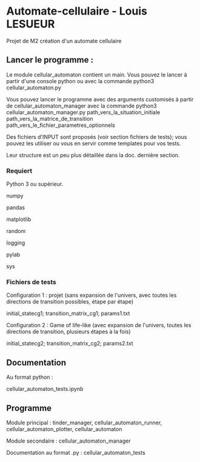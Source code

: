 # Automate-cellulaire - Louis LESUEUR
Projet de M2 création d'un automate cellulaire

## Lancer le programme :

Le module cellular_automaton contient un main. Vous pouvez le lancer à partir d'une console python ou avec la commande python3 cellular_automaton.py

Vous pouvez lancer le programme avec des arguments customisés à partir de cellular_automaton_manager avec la commande python3 cellular_automaton_manager.py path_vers_la_situation_initiale path_vers_la_matrice_de_transition path_vers_le_fichier_parametres_optionnels

Des fichiers d'INPUT sont proposés (voir section fichiers de tests); vous pouvez les utiliser ou vous en servir comme templates pour vos tests.

Leur structure est un peu plus détaillée dans la doc. dernière section.

### Requiert

Python 3 ou supérieur.

numpy

pandas

matplotlib

random

logging

pylab

sys

### Fichiers de tests

Configuration 1 : projet (sans expansion de l'univers, avec toutes les directions de transition possibles, étape par étape)

initial_statecg1; transition_matrix_cg1; params1.txt

Configuration 2 : Game of life-like (avec expansion de l'univers, toutes les directions de transition, plusieurs étapes à la fois)

initial_statecg2; transition_matrix_cg2; params2.txt

## Documentation

Au format python :

cellular_automaton_tests.ipynb

## Programme

Module principal : tinder_manager, cellular_automaton_runner, cellular_automaton_plotter, cellular_automaton

Module secondaire : cellular_automaton_manager

Documentation au format .py : cellular_automaton_tests
